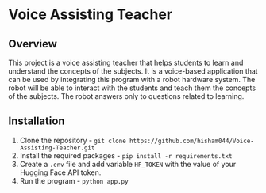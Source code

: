 # Voice Assisting Teacher

## Overview
This project is a voice assisting teacher that helps students to learn and understand the concepts of the subjects. It is a voice-based application that can be used by integrating this program with a robot hardware system. The robot will be able to interact with the students and teach them the concepts of the subjects. The robot answers only to questions related to learning.

## Installation
1. Clone the repository - `git clone https://github.com/hisham044/Voice-Assisting-Teacher.git`
2. Install the required packages - `pip install -r requirements.txt`
3. Create a `.env` file and add variable `HF_TOKEN` with the value of your Hugging Face API token.
4. Run the program - `python app.py`